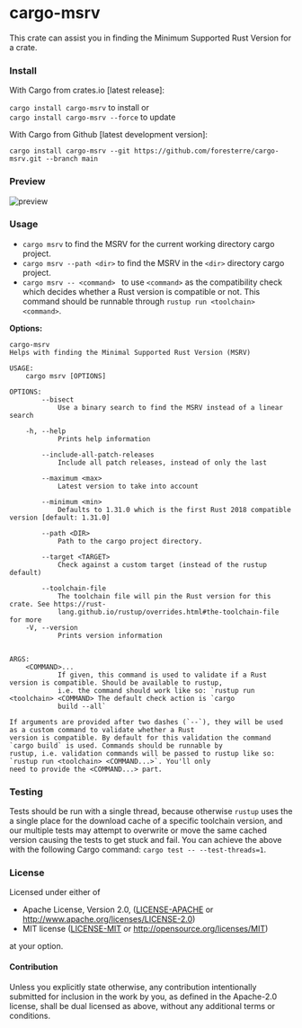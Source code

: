# cargo-msrv

This crate can assist you in finding the Minimum Supported Rust Version for a crate.

### Install

With Cargo from crates.io [latest release]:

`cargo install cargo-msrv` to install or <br>
`cargo install cargo-msrv --force` to update

With Cargo from Github [latest development version]:

`cargo install cargo-msrv --git https://github.com/foresterre/cargo-msrv.git --branch main`


### Preview

<!-- old preview: ![preview](https://i.imgur.com/5hAzJQu.gif) -->
![preview](https://user-images.githubusercontent.com/5955761/113495231-aa41f800-94df-11eb-87ba-9eb852dee8b7.gif)



### Usage

* `cargo msrv` to find the MSRV for the current working directory cargo project. 
* `cargo msrv --path <dir>` to find the MSRV in the `<dir>` directory cargo project.
* `cargo msrv -- <command> ` to use `<command>` as the compatibility check which decides whether a Rust version is
compatible or not. This command should be runnable through `rustup run <toolchain> <command>`.

**Options:**
```
cargo-msrv
Helps with finding the Minimal Supported Rust Version (MSRV)

USAGE:
    cargo msrv [OPTIONS]

OPTIONS:
        --bisect
            Use a binary search to find the MSRV instead of a linear search

    -h, --help
            Prints help information

        --include-all-patch-releases
            Include all patch releases, instead of only the last

        --maximum <max>
            Latest version to take into account

        --minimum <min>
            Defaults to 1.31.0 which is the first Rust 2018 compatible version [default: 1.31.0]

        --path <DIR>
            Path to the cargo project directory.

        --target <TARGET>
            Check against a custom target (instead of the rustup default)

        --toolchain-file
            The toolchain file will pin the Rust version for this crate. See https://rust-
            lang.github.io/rustup/overrides.html#the-toolchain-file for more
    -V, --version
            Prints version information


ARGS:
    <COMMAND>...
            If given, this command is used to validate if a Rust version is compatible. Should be available to rustup,
            i.e. the command should work like so: `rustup run <toolchain> <COMMAND> The default check action is `cargo
            build --all`

If arguments are provided after two dashes (`--`), they will be used as a custom command to validate whether a Rust
version is compatible. By default for this validation the command `cargo build` is used. Commands should be runnable by
rustup, i.e. validation commands will be passed to rustup like so: `rustup run <toolchain> <COMMAND...>`. You'll only
need to provide the <COMMAND...> part.
```

### Testing

Tests should be run with a single thread, because otherwise `rustup` uses the a single place for the download cache of a
specific toolchain version, and our multiple tests may attempt to overwrite or move the same cached version causing the
tests to get stuck and fail. You can achieve the above with the following Cargo command: `cargo test -- --test-threads=1`.

### License
 
Licensed under either of

* Apache License, Version 2.0, ([LICENSE-APACHE](LICENSE-APACHE) or http://www.apache.org/licenses/LICENSE-2.0)
* MIT license ([LICENSE-MIT](LICENSE-MIT) or http://opensource.org/licenses/MIT)

at your option.

#### Contribution

Unless you explicitly state otherwise, any contribution intentionally
submitted for inclusion in the work by you, as defined in the Apache-2.0
license, shall be dual licensed as above, without any additional terms or
conditions.
